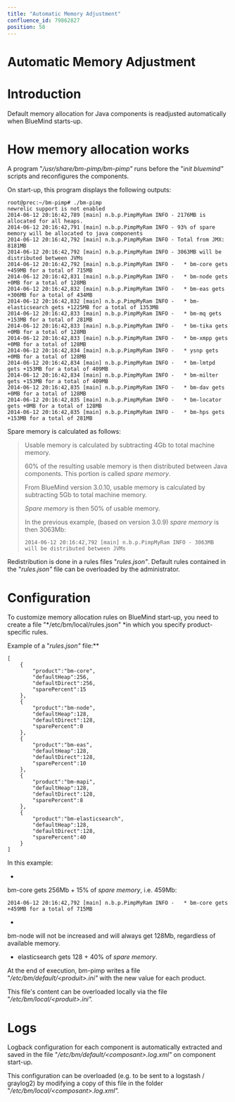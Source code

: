 ```yaml
---
title: "Automatic Memory Adjustment"
confluence_id: 79862827
position: 58
---
```

# Automatic Memory Adjustment


# Introduction

Default memory allocation for Java components is readjusted automatically when BlueMind starts-up.


# How memory allocation works

A program "*/usr/share/bm-pimp/bm-pimp"* runs before the "i*nit bluemind"* scripts and reconfigures the components.

On start-up, this program displays the following outputs:


```
root@prec:~/bm-pimp# ./bm-pimp
newrelic support is not enabled
2014-06-12 20:16:42,789 [main] n.b.p.PimpMyRam INFO - 2176MB is allocated for all heaps.
2014-06-12 20:16:42,791 [main] n.b.p.PimpMyRam INFO - 93% of spare memory will be allocated to java components
2014-06-12 20:16:42,792 [main] n.b.p.PimpMyRam INFO - Total from JMX: 8181MB
2014-06-12 20:16:42,792 [main] n.b.p.PimpMyRam INFO - 3063MB will be distributed between JVMs
2014-06-12 20:16:42,792 [main] n.b.p.PimpMyRam INFO -   * bm-core gets +459MB for a total of 715MB
2014-06-12 20:16:42,831 [main] n.b.p.PimpMyRam INFO -   * bm-node gets +0MB for a total of 128MB
2014-06-12 20:16:42,832 [main] n.b.p.PimpMyRam INFO -   * bm-eas gets +306MB for a total of 434MB
2014-06-12 20:16:42,832 [main] n.b.p.PimpMyRam INFO -   * bm-elasticsearch gets +1225MB for a total of 1353MB
2014-06-12 20:16:42,833 [main] n.b.p.PimpMyRam INFO -   * bm-mq gets +153MB for a total of 281MB
2014-06-12 20:16:42,833 [main] n.b.p.PimpMyRam INFO -   * bm-tika gets +0MB for a total of 128MB
2014-06-12 20:16:42,833 [main] n.b.p.PimpMyRam INFO -   * bm-xmpp gets +0MB for a total of 128MB
2014-06-12 20:16:42,834 [main] n.b.p.PimpMyRam INFO -   * ysnp gets +0MB for a total of 128MB
2014-06-12 20:16:42,834 [main] n.b.p.PimpMyRam INFO -   * bm-lmtpd gets +153MB for a total of 409MB
2014-06-12 20:16:42,834 [main] n.b.p.PimpMyRam INFO -   * bm-milter gets +153MB for a total of 409MB
2014-06-12 20:16:42,835 [main] n.b.p.PimpMyRam INFO -   * bm-dav gets +0MB for a total of 128MB
2014-06-12 20:16:42,835 [main] n.b.p.PimpMyRam INFO -   * bm-locator gets +0MB for a total of 128MB
2014-06-12 20:16:42,835 [main] n.b.p.PimpMyRam INFO -   * bm-hps gets +153MB for a total of 281MB
```


Spare memory is calculated as follows:

> Usable memory is calculated by subtracting 4Gb to total machine memory.
> 
> 60% of the resulting usable memory is then distributed between Java components. This portion is called *spare memory*.
> 
> From BlueMind version 3.0.10, usable memory is calculated by subtracting 5Gb to total machine memory.
> 
> *Spare memory* is then 50% of usable memory.
> 
> In the previous example, (based on version 3.0.9) *spare memory* is then 3063Mb:
> 
> 
> 
> ```
> 2014-06-12 20:16:42,792 [main] n.b.p.PimpMyRam INFO - 3063MB will be distributed between JVMs
> ```
> 
> 


Redistribution is done in a rules files "*rules.json"*. Default rules contained in the "*rules.json"* file can be overloaded by the administrator.

# Configuration

To customize memory allocation rules on BlueMind start-up, you need to create a file "*/etc/bm/local/rules.json" *in which you specify product-specific rules.

Example of a "*rules.json"* file:**


```
[
	{
		"product":"bm-core",
		"defaultHeap":256,
		"defaultDirect":256,
		"sparePercent":15
	},
	{
		"product":"bm-node",
		"defaultHeap":128,
		"defaultDirect":128,
		"sparePercent":0
	},
	{
		"product":"bm-eas",
		"defaultHeap":128,
		"defaultDirect":128,
		"sparePercent":10
	},
	{
		"product":"bm-mapi",
		"defaultHeap":128,
		"defaultDirect":128,
		"sparePercent":8
	},
	{
		"product":"bm-elasticsearch",
		"defaultHeap":128,
		"defaultDirect":128,
		"sparePercent":40
	}
]
```


In this example:

- 
bm-core gets 256Mb + 15% of *spare memory*, i.e. 459Mb:


```
2014-06-12 20:16:42,792 [main] n.b.p.PimpMyRam INFO -   * bm-core gets +459MB for a total of 715MB
```


- 
bm-node will not be increased and will always get 128Mb, regardless of available memory.

- elasticsearch gets 128 + 40% of *spare memory*.


At the end of execution, bm-pimp writes a file "*/etc/bm/default/&lt;produit>.ini"* with the new value for each product.

This file's content can be overloaded locally via the file "*/etc/bm/local/&lt;produit>.ini".*

# Logs

Logback configuration for each component is automatically extracted and saved in the file "*/etc/bm/default/&lt;composant>.log.xml"* on component start-up.

This configuration can be overloaded (e.g. to be sent to a logstash / graylog2) by modifying a copy of this file in the folder "*/etc/bm/local/&lt;composant>.log.xml".*


